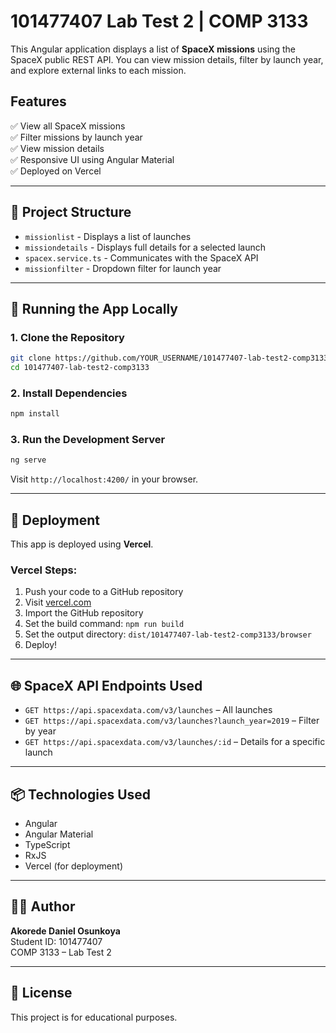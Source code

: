 # 101477407 Lab Test 2 | COMP 3133

This Angular application displays a list of **SpaceX missions** using the SpaceX public REST API. You can view mission details, filter by launch year, and explore external links to each mission.

## Features

✅ View all SpaceX missions  
✅ Filter missions by launch year  
✅ View mission details  
✅ Responsive UI using Angular Material  
✅ Deployed on Vercel

---

## 📁 Project Structure

- `missionlist` - Displays a list of launches
- `missiondetails` - Displays full details for a selected launch
- `spacex.service.ts` - Communicates with the SpaceX API
- `missionfilter` - Dropdown filter for launch year

---

## 🔧 Running the App Locally

### 1. Clone the Repository

```bash
git clone https://github.com/YOUR_USERNAME/101477407-lab-test2-comp3133.git
cd 101477407-lab-test2-comp3133
```

### 2. Install Dependencies

```bash
npm install
```

### 3. Run the Development Server

```bash
ng serve
```

Visit `http://localhost:4200/` in your browser.

---

## 🚀 Deployment

This app is deployed using **Vercel**.

### Vercel Steps:
1. Push your code to a GitHub repository
2. Visit [vercel.com](https://vercel.com)
3. Import the GitHub repository
4. Set the build command: `npm run build`
5. Set the output directory: `dist/101477407-lab-test2-comp3133/browser`
6. Deploy!

---

## 🌐 SpaceX API Endpoints Used

- `GET https://api.spacexdata.com/v3/launches` – All launches
- `GET https://api.spacexdata.com/v3/launches?launch_year=2019` – Filter by year
- `GET https://api.spacexdata.com/v3/launches/:id` – Details for a specific launch

---

## 📦 Technologies Used

- Angular
- Angular Material
- TypeScript
- RxJS
- Vercel (for deployment)

---

## 👨‍💻 Author

**Akorede Daniel Osunkoya**  
Student ID: 101477407  
COMP 3133 – Lab Test 2

---

## 📝 License

This project is for educational purposes.
